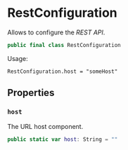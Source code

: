 # RestConfiguration

Allows to configure the *REST API*.

``` swift
public final class RestConfiguration 
```

Usage:

``` 
RestConfiguration.host = "someHost"
```

> 

## Properties

### `host`

The URL host component.

``` swift
public static var host: String = ""
```
